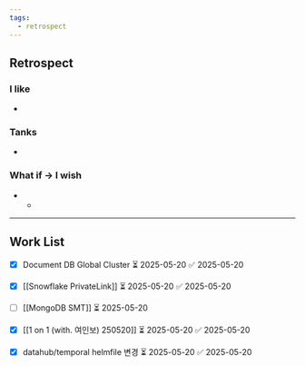 ```yaml
---
tags:
  - retrospect
---
```

## Retrospect
### I like
- 
### Tanks
- 
### What if -> I wish
- 
	- 
---
## Work List
- [x] Document DB Global Cluster ⏳ 2025-05-20 ✅ 2025-05-20
- [x] [[Snowflake PrivateLink]] ⏳ 2025-05-20 ✅ 2025-05-20
- [ ] [[MongoDB SMT]] ⏳ 2025-05-20 
- [x] [[1 on 1 (with. 여인보) 250520]] ⏳ 2025-05-20 ✅ 2025-05-20
- [x] datahub/temporal helmfile 변경 ⏳ 2025-05-20 ✅ 2025-05-20

